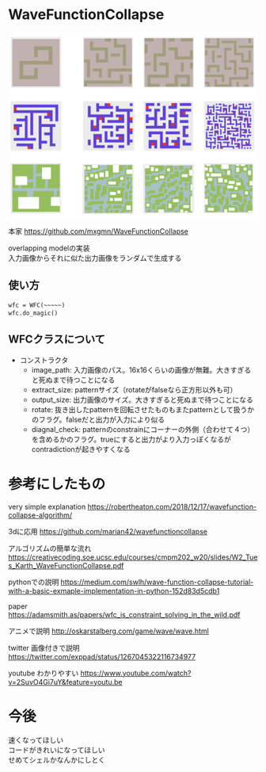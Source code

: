 # WaveFunctionCollapse
![img](https://github.com/sansansan-333/WaveFunctionCollapse/blob/main/image_sample.png?raw=true)

本家 https://github.com/mxgmn/WaveFunctionCollapse

overlapping modelの実装  
入力画像からそれに似た出力画像をランダムで生成する  

## 使い方
```
wfc = WFC(~~~~~)  
wfc.do_magic()
```

## WFCクラスについて  
- コンストラクタ  
    - image_path: 入力画像のパス。16x16くらいの画像が無難。大きすぎると死ぬまで待つことになる
    - extract_size: patternサイズ（rotateがfalseなら正方形以外も可）
    - output_size: 出力画像のサイズ。大きすぎると死ぬまで待つことになる
    - rotate: 抜き出したpatternを回転させたものもまたpatternとして扱うかのフラグ。falseだと出力が入力により似る
    - diagnal_check: patternのconstrainにコーナーの外側（合わせて４つ）を含めるかのフラグ。trueにすると出力がより入力っぽくなるがcontradictionが起きやすくなる

# 参考にしたもの
very simple explanation https://robertheaton.com/2018/12/17/wavefunction-collapse-algorithm/

3dに応用 https://github.com/marian42/wavefunctioncollapse

アルゴリズムの簡単な流れ https://creativecoding.soe.ucsc.edu/courses/cmpm202_w20/slides/W2_Tues_Karth_WaveFunctionCollapse.pdf

pythonでの説明 https://medium.com/swlh/wave-function-collapse-tutorial-with-a-basic-exmaple-implementation-in-python-152d83d5cdb1

paper https://adamsmith.as/papers/wfc_is_constraint_solving_in_the_wild.pdf

アニメで説明 http://oskarstalberg.com/game/wave/wave.html

twitter 画像付きで説明 https://twitter.com/exppad/status/1267045322116734977

youtube わかりやすい https://www.youtube.com/watch?v=2SuvO4Gi7uY&feature=youtu.be


# 今後
速くなってほしい  
コードがきれいになってほしい  
せめてシェルかなんかにしとく  



